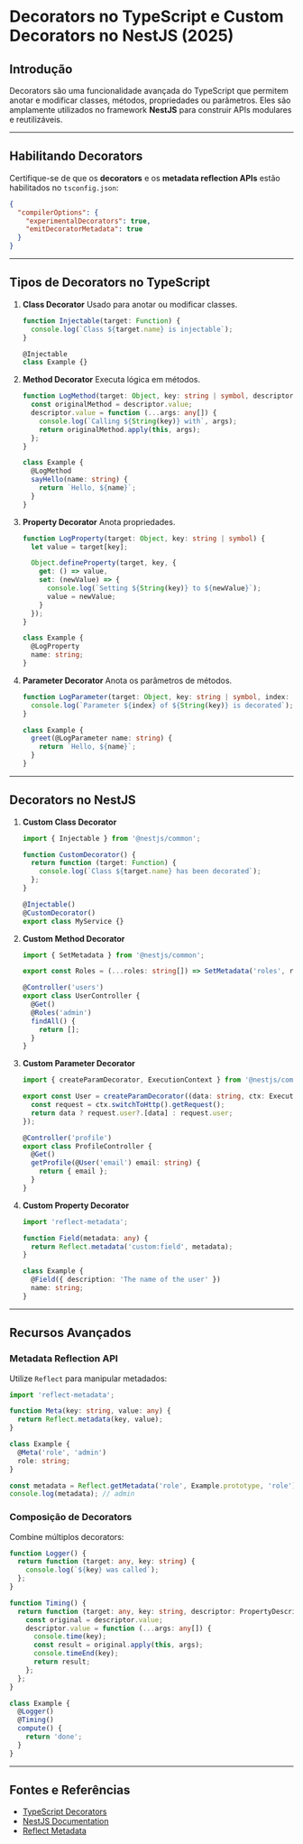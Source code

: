 # Decorators no TypeScript e Custom Decorators no NestJS (2025)

## Introdução
Decorators são uma funcionalidade avançada do TypeScript que permitem anotar e modificar classes, métodos, propriedades ou parâmetros. Eles são amplamente utilizados no framework **NestJS** para construir APIs modulares e reutilizáveis.

---

## Habilitando Decorators
Certifique-se de que os **decorators** e os **metadata reflection APIs** estão habilitados no `tsconfig.json`:

```json
{
  "compilerOptions": {
    "experimentalDecorators": true,
    "emitDecoratorMetadata": true
  }
}
```

---

## Tipos de Decorators no TypeScript

1. **Class Decorator**
   Usado para anotar ou modificar classes.

   ```typescript
   function Injectable(target: Function) {
     console.log(`Class ${target.name} is injectable`);
   }

   @Injectable
   class Example {}
   ```

2. **Method Decorator**
   Executa lógica em métodos.

   ```typescript
   function LogMethod(target: Object, key: string | symbol, descriptor: PropertyDescriptor) {
     const originalMethod = descriptor.value;
     descriptor.value = function (...args: any[]) {
       console.log(`Calling ${String(key)} with`, args);
       return originalMethod.apply(this, args);
     };
   }

   class Example {
     @LogMethod
     sayHello(name: string) {
       return `Hello, ${name}`;
     }
   }
   ```

3. **Property Decorator**
   Anota propriedades.

   ```typescript
   function LogProperty(target: Object, key: string | symbol) {
     let value = target[key];

     Object.defineProperty(target, key, {
       get: () => value,
       set: (newValue) => {
         console.log(`Setting ${String(key)} to ${newValue}`);
         value = newValue;
       }
     });
   }

   class Example {
     @LogProperty
     name: string;
   }
   ```

4. **Parameter Decorator**
   Anota os parâmetros de métodos.

   ```typescript
   function LogParameter(target: Object, key: string | symbol, index: number) {
     console.log(`Parameter ${index} of ${String(key)} is decorated`);
   }

   class Example {
     greet(@LogParameter name: string) {
       return `Hello, ${name}`;
     }
   }
   ```

---

## Decorators no NestJS

1. **Custom Class Decorator**
   ```typescript
   import { Injectable } from '@nestjs/common';

   function CustomDecorator() {
     return function (target: Function) {
       console.log(`Class ${target.name} has been decorated`);
     };
   }

   @Injectable()
   @CustomDecorator()
   export class MyService {}
   ```

2. **Custom Method Decorator**
   ```typescript
   import { SetMetadata } from '@nestjs/common';

   export const Roles = (...roles: string[]) => SetMetadata('roles', roles);

   @Controller('users')
   export class UserController {
     @Get()
     @Roles('admin')
     findAll() {
       return [];
     }
   }
   ```

3. **Custom Parameter Decorator**
   ```typescript
   import { createParamDecorator, ExecutionContext } from '@nestjs/common';

   export const User = createParamDecorator((data: string, ctx: ExecutionContext) => {
     const request = ctx.switchToHttp().getRequest();
     return data ? request.user?.[data] : request.user;
   });

   @Controller('profile')
   export class ProfileController {
     @Get()
     getProfile(@User('email') email: string) {
       return { email };
     }
   }
   ```

4. **Custom Property Decorator**
   ```typescript
   import 'reflect-metadata';

   function Field(metadata: any) {
     return Reflect.metadata('custom:field', metadata);
   }

   class Example {
     @Field({ description: 'The name of the user' })
     name: string;
   }
   ```

---

## Recursos Avançados

### Metadata Reflection API
Utilize `Reflect` para manipular metadados:
```typescript
import 'reflect-metadata';

function Meta(key: string, value: any) {
  return Reflect.metadata(key, value);
}

class Example {
  @Meta('role', 'admin')
  role: string;
}

const metadata = Reflect.getMetadata('role', Example.prototype, 'role');
console.log(metadata); // admin
```

### Composição de Decorators
Combine múltiplos decorators:
```typescript
function Logger() {
  return function (target: any, key: string) {
    console.log(`${key} was called`);
  };
}

function Timing() {
  return function (target: any, key: string, descriptor: PropertyDescriptor) {
    const original = descriptor.value;
    descriptor.value = function (...args: any[]) {
      console.time(key);
      const result = original.apply(this, args);
      console.timeEnd(key);
      return result;
    };
  };
}

class Example {
  @Logger()
  @Timing()
  compute() {
    return 'done';
  }
}
```

---

## Fontes e Referências
- [TypeScript Decorators](https://www.typescriptlang.org/docs/handbook/decorators.html)
- [NestJS Documentation](https://docs.nestjs.com/custom-decorators)
- [Reflect Metadata](https://rbuckton.github.io/reflect-metadata/)